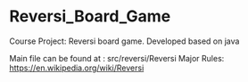 # Reversi_Board_Game
Course Project: Reversi board game. Developed based on java


Main file can be found at : src/reversi/Reversi 
Major Rules: https://en.wikipedia.org/wiki/Reversi
